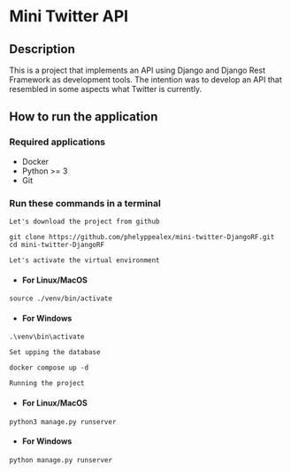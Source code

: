 # Mini Twitter API

## Description

This is a project that implements an API using Django and Django Rest Framework as development tools. The intention was to develop an API that resembled in some aspects what Twitter is currently.

## How to run the application

### Required applications

- Docker
- Python >= 3
- Git

### Run these commands in a terminal

```Let's download the project from github```

~~~
git clone https://github.com/phelyppealex/mini-twitter-DjangoRF.git
cd mini-twitter-DjangoRF
~~~

```Let's activate the virtual environment```

- #### For Linux/MacOS

~~~
source ./venv/bin/activate
~~~

- #### For Windows

~~~
.\venv\bin\activate
~~~

```Set upping the database```

~~~
docker compose up -d
~~~

```Running the project```

- #### For Linux/MacOS

~~~
python3 manage.py runserver
~~~

- #### For Windows

~~~
python manage.py runserver
~~~